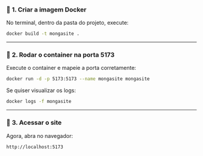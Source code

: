 

### 📌 **1. Criar a imagem Docker**
No terminal, dentro da pasta do projeto, execute:

```sh
docker build -t mongasite .
```

---

### 📌 **2. Rodar o container na porta 5173**
Execute o container e mapeie a porta corretamente:

```sh
docker run -d -p 5173:5173 --name mongasite mongasite
```

Se quiser visualizar os logs:

```sh
docker logs -f mongasite
```

---

### 📌 **3. Acessar o site**
Agora, abra no navegador:

```
http://localhost:5173
```

